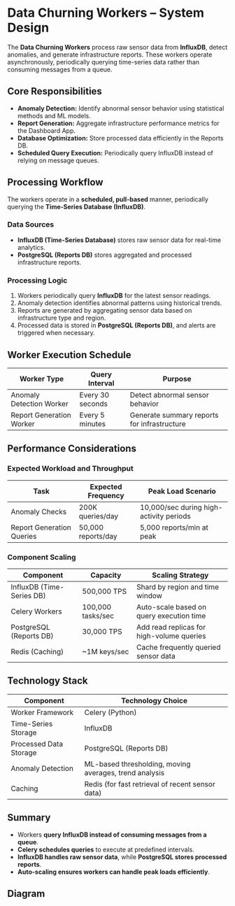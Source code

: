 # **Data Churning Workers – System Design**

The **Data Churning Workers** process raw sensor data from **InfluxDB**, detect anomalies, and generate infrastructure reports. These workers operate asynchronously, periodically querying time-series data rather than consuming messages from a queue.

## **Core Responsibilities**

-   **Anomaly Detection:** Identify abnormal sensor behavior using statistical methods and ML models.
-   **Report Generation:** Aggregate infrastructure performance metrics for the Dashboard App.
-   **Database Optimization:** Store processed data efficiently in the Reports DB.
-   **Scheduled Query Execution:** Periodically query InfluxDB instead of relying on message queues.

## **Processing Workflow**

The workers operate in a **scheduled, pull-based** manner, periodically querying the **Time-Series Database (InfluxDB)**.

### **Data Sources**

-   **InfluxDB (Time-Series Database)** stores raw sensor data for real-time analytics.
-   **PostgreSQL (Reports DB)** stores aggregated and processed infrastructure reports.

### **Processing Logic**

1. Workers periodically query **InfluxDB** for the latest sensor readings.
2. Anomaly detection identifies abnormal patterns using historical trends.
3. Reports are generated by aggregating sensor data based on infrastructure type and region.
4. Processed data is stored in **PostgreSQL (Reports DB)**, and alerts are triggered when necessary.

## **Worker Execution Schedule**

| Worker Type              | Query Interval   | Purpose                                     |
| ------------------------ | ---------------- | ------------------------------------------- |
| Anomaly Detection Worker | Every 30 seconds | Detect abnormal sensor behavior             |
| Report Generation Worker | Every 5 minutes  | Generate summary reports for infrastructure |

## **Performance Considerations**

### **Expected Workload and Throughput**

| Task                      | Expected Frequency | Peak Load Scenario                      |
| ------------------------- | ------------------ | --------------------------------------- |
| Anomaly Checks            | 200K queries/day   | 10,000/sec during high-activity periods |
| Report Generation Queries | 50,000 reports/day | 5,000 reports/min at peak               |

### **Component Scaling**

| Component                 | Capacity          | Scaling Strategy                          |
| ------------------------- | ----------------- | ----------------------------------------- |
| InfluxDB (Time-Series DB) | 500,000 TPS       | Shard by region and time window           |
| Celery Workers            | 100,000 tasks/sec | Auto-scale based on query execution time  |
| PostgreSQL (Reports DB)   | 30,000 TPS        | Add read replicas for high-volume queries |
| Redis (Caching)           | ~1M keys/sec      | Cache frequently queried sensor data      |

## **Technology Stack**

| Component              | Technology Choice                                      |
| ---------------------- | ------------------------------------------------------ |
| Worker Framework       | Celery (Python)                                        |
| Time-Series Storage    | InfluxDB                                               |
| Processed Data Storage | PostgreSQL (Reports DB)                                |
| Anomaly Detection      | ML-based thresholding, moving averages, trend analysis |
| Caching                | Redis (for fast retrieval of recent sensor data)       |

## **Summary**

-   Workers **query InfluxDB instead of consuming messages from a queue**.
-   **Celery schedules queries** to execute at predefined intervals.
-   **InfluxDB handles raw sensor data**, while **PostgreSQL stores processed reports**.
-   **Auto-scaling ensures workers can handle peak loads efficiently**.

## **Diagram**

